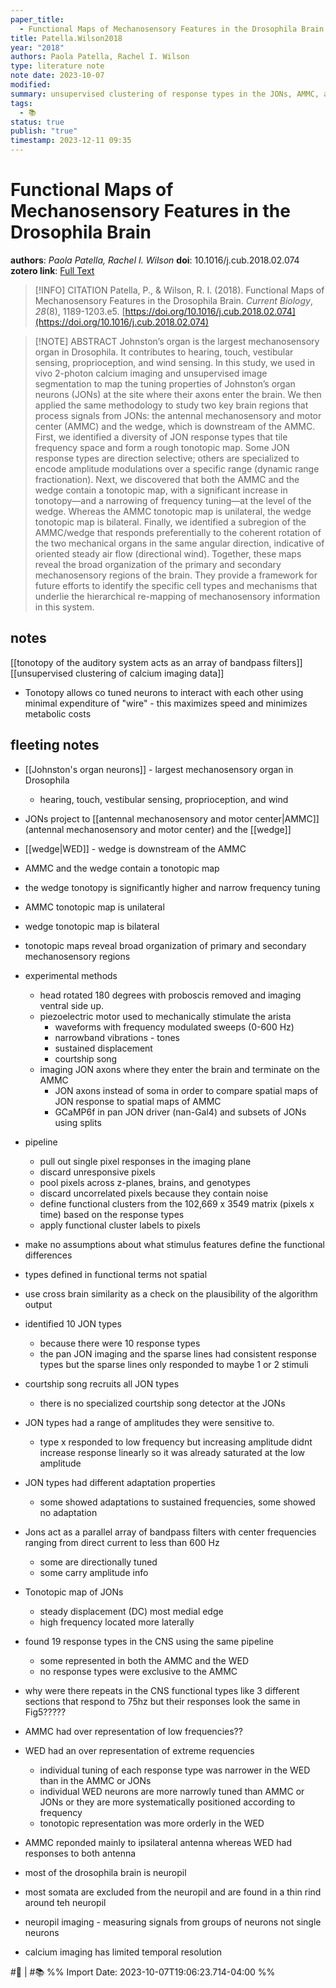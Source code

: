 ```yaml
---
paper_title:
  - Functional Maps of Mechanosensory Features in the Drosophila Brain
title: Patella.Wilson2018
year: "2018"
authors: Paola Patella, Rachel I. Wilson
type: literature note
note date: 2023-10-07
modified: 
summary: unsupervised clustering of response types in the JONs, AMMC, and WED reveals a spatially organized map of mechanical feature stimuli
tags:
  - 📚
status: true
publish: "true"
timestamp: 2023-12-11 09:35
---
```


# Functional Maps of Mechanosensory Features in the Drosophila Brain
**authors**: *Paola Patella, Rachel I. Wilson*
**doi**: 10.1016/j.cub.2018.02.074
**zotero link**: [Full Text](zotero://select/groups/5209539/items/ERB8L8JZ)

> [!INFO] CITATION
> Patella, P., & Wilson, R. I. (2018). Functional Maps of Mechanosensory Features in the Drosophila Brain. _Current Biology_, _28_(8), 1189-1203.e5. [https://doi.org/10.1016/j.cub.2018.02.074](https://doi.org/10.1016/j.cub.2018.02.074)

> [!NOTE] ABSTRACT
> Johnston’s organ is the largest mechanosensory organ in Drosophila. It contributes to hearing, touch, vestibular sensing, proprioception, and wind sensing. In this study, we used in vivo 2-photon calcium imaging and unsupervised image segmentation to map the tuning properties of Johnston’s organ neurons (JONs) at the site where their axons enter the brain. We then applied the same methodology to study two key brain regions that process signals from JONs: the antennal mechanosensory and motor center (AMMC) and the wedge, which is downstream of the AMMC. First, we identified a diversity of JON response types that tile frequency space and form a rough tonotopic map. Some JON response types are direction selective; others are specialized to encode amplitude modulations over a specific range (dynamic range fractionation). Next, we discovered that both the AMMC and the wedge contain a tonotopic map, with a significant increase in tonotopy—and a narrowing of frequency tuning—at the level of the wedge. Whereas the AMMC tonotopic map is unilateral, the wedge tonotopic map is bilateral. Finally, we identified a subregion of the AMMC/wedge that responds preferentially to the coherent rotation of the two mechanical organs in the same angular direction, indicative of oriented steady air flow (directional wind). Together, these maps reveal the broad organization of the primary and secondary mechanosensory regions of the brain. They provide a framework for future efforts to identify the specific cell types and mechanisms that underlie the hierarchical re-mapping of mechanosensory information in this system.

## notes
[[tonotopy of the auditory system acts as an array of bandpass filters]]
[[unsupervised clustering of calcium imaging data]]

- Tonotopy allows co tuned neurons to interact with each other using minimal expenditure of "wire" - this maximizes speed and minimizes metabolic costs
## fleeting notes

- [[Johnston's organ neurons]] - largest mechanosensory organ in Drosophila
	- hearing, touch, vestibular sensing, proprioception, and wind
- JONs project to [[antennal mechanosensory and motor center|AMMC]] (antennal mechanosensory and motor center) and the [[wedge]]
- [[wedge|WED]] - wedge is downstream of the AMMC

- AMMC and the wedge contain a tonotopic map
- the wedge tonotopy is significantly higher and narrow frequency tuning
- AMMC tonotopic map is unilateral
- wedge tonotopic map is bilateral

- tonotopic maps reveal broad organization of primary and secondary mechanosensory regions

- experimental methods
	- head rotated 180 degrees with proboscis removed and imaging ventral side up. 
	- piezoelectric motor used to mechanically stimulate the arista
		- waveforms with frequency modulated sweeps (0-600 Hz)
		- narrowband vibrations - tones
		- sustained displacement
		- courtship song
	- imaging JON axons where they enter the brain and terminate on the AMMC
		- JON axons instead of soma in order to compare spatial maps of JON response to spatial maps of AMMC
		- GCaMP6f in pan JON driver (nan-Gal4) and subsets of JONs using splits

- pipeline
	- pull out single pixel responses in the imaging plane
	- discard unresponsive pixels
	- pool pixels across z-planes, brains, and genotypes
	- discard uncorrelated pixels because they contain noise
	- define functional clusters from the 102,669 x 3549 matrix (pixels x time) based on the response types
	- apply functional cluster labels to pixels
- make no assumptions about what stimulus features define the functional differences
- types defined in functional terms not spatial
- use cross brain similarity as a check on the plausibility of the algorithm output

- identified 10 JON types
	- because there were 10 response types
	- the pan JON imaging and the sparse lines had consistent response types but the sparse lines only responded to maybe 1 or 2 stimuli
- courtship song recruits all JON types
	- there is no specialized courtship song detector at the JONs
- JON types had a range of amplitudes they were sensitive to. 
	- type x responded to low frequency but increasing amplitude didnt increase response linearly so it was already saturated at the low amplitude
- JON types had different adaptation properties
	- some showed adaptations to sustained frequencies, some showed no adaptation

- Jons act as a parallel array of bandpass filters with center frequencies ranging from direct current to less than 600 Hz
	- some are directionally tuned 
	- some carry amplitude info

- Tonotopic map of JONs
	- steady displacement (DC) most medial edge
	- high frequency located more laterally

- found 19 response types in the CNS using the same pipeline
	- some represented in both the AMMC and the WED
	- no response types were exclusive to the AMMC

- why were there repeats in the CNS functional types like 3 different sections that respond to 75hz but their responses look the same in Fig5?????

- AMMC had over representation of low frequencies??
- WED had an over representation of extreme requencies
	- individual tuning of each response type was narrower in the WED than in the AMMC or JONs
	- individual WED neurons are more narrowly tuned than AMMC or JONs or they are more systematically positioned according to frequency
	- tonotopic representation was more orderly in the WED

- AMMC reponded mainly to ipsilateral antenna whereas WED had responses to both antenna

- most of the drosophila brain is neuropil
- most somata are excluded from the neuropil and are found in a thin rind around teh neuropil
- neuropil imaging - measuring signals from groups of neurons not single neurons
- calcium imaging has limited temporal resolution


#🐛 | #📚 
%% Import Date: 2023-10-07T19:06:23.714-04:00 %%
